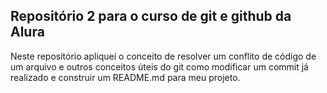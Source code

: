 ## Repositório 2 para o curso de git e github da Alura

Neste repositório apliquei o conceito de resolver um conflito de código de um arquivo e outros conceitos úteis do git como modificar um commit já realizado e construir um README.md para meu projeto.